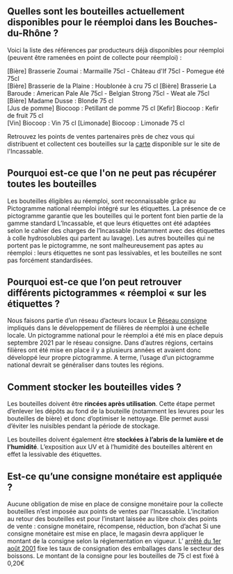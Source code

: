 ## Quelles sont les bouteilles actuellement disponibles pour le réemploi dans les Bouches-du-Rhône ?
Voici la liste des références par producteurs déjà disponibles pour réemploi (peuvent être ramenées en point de collecte pour réemploi) : 

[Bière] Brasserie	Zoumai : Marmaille 75cl - Château d'If 75cl - Pomegue été 75cl 	
[Bière] Brasserie de la Plaine : Houblonée à cru 75 cl 
[Bière] Brasserie	La Baroude : American Pale Ale 75cl - Belgian Strong 75cl - 	Weat ale 75cl
[Bière]	Madame Dusse	: Blonde	75 cl	
[Jus de  pomme]	Biocoop	:	Petillant de pomme 75 cl
[Kefir]	Biocoop	: Kefir de fruit	75 cl	
[Vin]	Biocoop	: Vin 75 cl
[Limonade]	Biocoop :	Limonade 75 cl

Retrouvez les points de ventes partenaires près de chez vous qui distribuent et collectent ces bouteilles sur la [carte](http://umap.openstreetmap.fr/fr/map/lincassable-ou-trouver-rammener-mes-bouteilles_610505#1/43/6) disponible sur le site de l'Incassable. 


## Pourquoi est-ce que l'on ne peut pas récupérer toutes les bouteilles 
Les bouteilles éligibles au réemploi, sont reconnaissable grâce au Pictogramme national réemploi intégré sur les étiquettes. La présence de ce pictogramme garantie que les bouteilles qui le portent font bien partie de la gamme standard L’Incassable, et que leurs étiquettes ont été adaptées selon le cahier des charges de l’Incassable (notamment avec des étiquettes à colle hydrosolubles qui partent au lavage). 
Les autres bouteilles qui ne portent pas le pictogramme, ne sont malheureusement pas aptes au réemploi : leurs étiquettes ne sont pas lessivables, et les bouteilles ne sont pas forcément standardisées. 


## Pourquoi est-ce que l’on peut retrouver différents pictogrammes « réemploi «  sur les étiquettes ? 
Nous faisons partie d’un réseau d’acteurs locaux Le [Réseau consigne](http://www.reseauconsigne.com/) impliqués dans le développement de filières de réemploi à une échelle locale.
Un pictogramme national pour le réemploi a été mis en place depuis septembre 2021 par le réseau consigne. 
Dans d’autres régions, certains filières ont été mise en place il y a plusieurs années et avaient donc développé leur propre pictogramme. 
A terme, l’usage d’un pictogramme national devrait se généraliser dans toutes les régions. 


## Comment stocker les bouteilles vides ?
Les bouteilles doivent être **rincées après utilisation**. Cette étape permet d’enlever les dépôts au fond de la bouteille (notamment les levures pour les bouteilles de bière) et donc d’optimiser le nettoyage. 
Elle permet aussi d’éviter les nuisibles pendant la période de stockage. 

Les bouteilles doivent également être **stockées à l’abris de la lumière et de l’humidité**.  L’exposition aux UV et à l’humidité des bouteilles altèrent en effet la lessivable des étiquettes. 
 

## Est-ce qu’une consigne monétaire est appliquée ? 
Aucune obligation de mise en place de consigne monétaire pour la collecte bouteilles n’est imposée aux points de ventes par l’Incassable. 
L’incitation au retour des bouteilles est pour l’instant laissée au libre choix des points de vente : consigne monétaire, récompense, réduction, bon d’achat 
Si une consigne monétaire est mise en place, le magasin devra appliquer le montant de la consigne selon la réglementation en vigueur. 
L’ [arrêté du 1er août 2001](https://www.legifrance.gouv.fr/jorf/id/JORFTEXT000000406764) fixe les taux de consignation des emballages dans le secteur des boissons.  Le montant de la consigne pour les bouteilles de 75 cl est fixé à 0,20€




